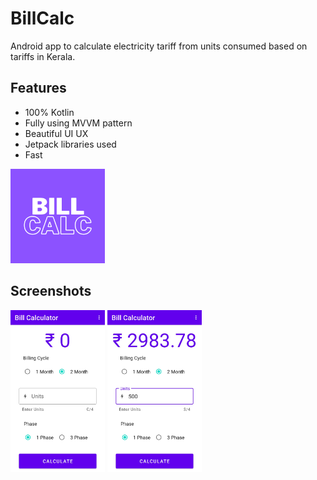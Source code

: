 # BillCalc
Android app to calculate electricity tariff from units consumed based on tariffs in Kerala.
## Features

- 100% Kotlin
- Fully using MVVM pattern
- Beautiful UI UX
- Jetpack libraries used
- Fast

  
<img src="https://github.com/agrodroid/BillCalc/blob/new-branch/Bill.png?raw=true" width="30%">

    
## Screenshots
<img src="https://github.com/agrodroid/BillCalc/blob/new-branch/billcalc1.jpg?raw=true" width="30%">
<img src="https://github.com/agrodroid/BillCalc/blob/new-branch/billcalc2.jpg?raw=true" width="30%">
